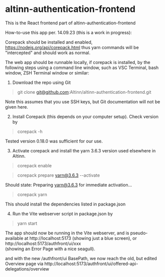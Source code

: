# altinn-authentication-frontend
This is the React frontend part of altinn-authentication-frontend

How-to-use this app per. 14.09.23 (this is a work in progress):

Corepack should be installed and enabled, 
https://nodejs.org/api/corepack.html
thus yarn commands will be "intercepted" 
and should work as normal.

The web app should be runnable locally, if corepack is installed,
by the following steps using a command line window, such as VSC Terminal, bash window, ZSH Terminal window or similar:

1. Download the repo using Git
> git clone git@github.com:Altinn/altinn-authentication-frontend.git

Note this assumes that you use SSH keys, but Git documentation will not
be given here.

2. Install Corepack (this depends on your computer setup). 
Check version by
> corepack -h

Tested version 0.18.0 was sufficient for our use.

3. Activate corepack and install the yarn 3.6.3 version used
elsewhere in Altinn.

> corepack enable

> corepack prepare yarn@3.6.3 --activate

Should state: Preparing yarn@3.6.3 for immediate activation...

> corepack yarn

This should install the dependencies listed in package.json

4. Run the Vite webserver script in package.json by
> yarn start

The app should now be running in the Vite webserver,
and is pseudo-available at http://localhost:5173
(showing just a blue screen), or http://localhost:5173/authfront/ui/xxx <br>
(showing an Error Page with a nice seagull).

and with the new /authfront/ui BasePath, we now reach the old, but edited Overview page via
http://localhost:5173/authfront/ui/offered-api-delegations/overview
